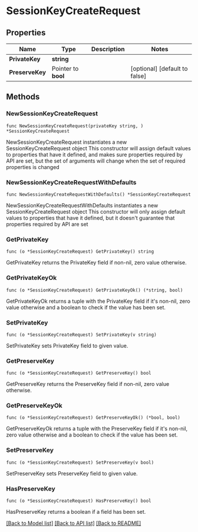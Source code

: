 # SessionKeyCreateRequest

## Properties

Name | Type | Description | Notes
------------ | ------------- | ------------- | -------------
**PrivateKey** | **string** |  | 
**PreserveKey** | Pointer to **bool** |  | [optional] [default to false]

## Methods

### NewSessionKeyCreateRequest

`func NewSessionKeyCreateRequest(privateKey string, ) *SessionKeyCreateRequest`

NewSessionKeyCreateRequest instantiates a new SessionKeyCreateRequest object
This constructor will assign default values to properties that have it defined,
and makes sure properties required by API are set, but the set of arguments
will change when the set of required properties is changed

### NewSessionKeyCreateRequestWithDefaults

`func NewSessionKeyCreateRequestWithDefaults() *SessionKeyCreateRequest`

NewSessionKeyCreateRequestWithDefaults instantiates a new SessionKeyCreateRequest object
This constructor will only assign default values to properties that have it defined,
but it doesn't guarantee that properties required by API are set

### GetPrivateKey

`func (o *SessionKeyCreateRequest) GetPrivateKey() string`

GetPrivateKey returns the PrivateKey field if non-nil, zero value otherwise.

### GetPrivateKeyOk

`func (o *SessionKeyCreateRequest) GetPrivateKeyOk() (*string, bool)`

GetPrivateKeyOk returns a tuple with the PrivateKey field if it's non-nil, zero value otherwise
and a boolean to check if the value has been set.

### SetPrivateKey

`func (o *SessionKeyCreateRequest) SetPrivateKey(v string)`

SetPrivateKey sets PrivateKey field to given value.


### GetPreserveKey

`func (o *SessionKeyCreateRequest) GetPreserveKey() bool`

GetPreserveKey returns the PreserveKey field if non-nil, zero value otherwise.

### GetPreserveKeyOk

`func (o *SessionKeyCreateRequest) GetPreserveKeyOk() (*bool, bool)`

GetPreserveKeyOk returns a tuple with the PreserveKey field if it's non-nil, zero value otherwise
and a boolean to check if the value has been set.

### SetPreserveKey

`func (o *SessionKeyCreateRequest) SetPreserveKey(v bool)`

SetPreserveKey sets PreserveKey field to given value.

### HasPreserveKey

`func (o *SessionKeyCreateRequest) HasPreserveKey() bool`

HasPreserveKey returns a boolean if a field has been set.


[[Back to Model list]](../README.md#documentation-for-models) [[Back to API list]](../README.md#documentation-for-api-endpoints) [[Back to README]](../README.md)


